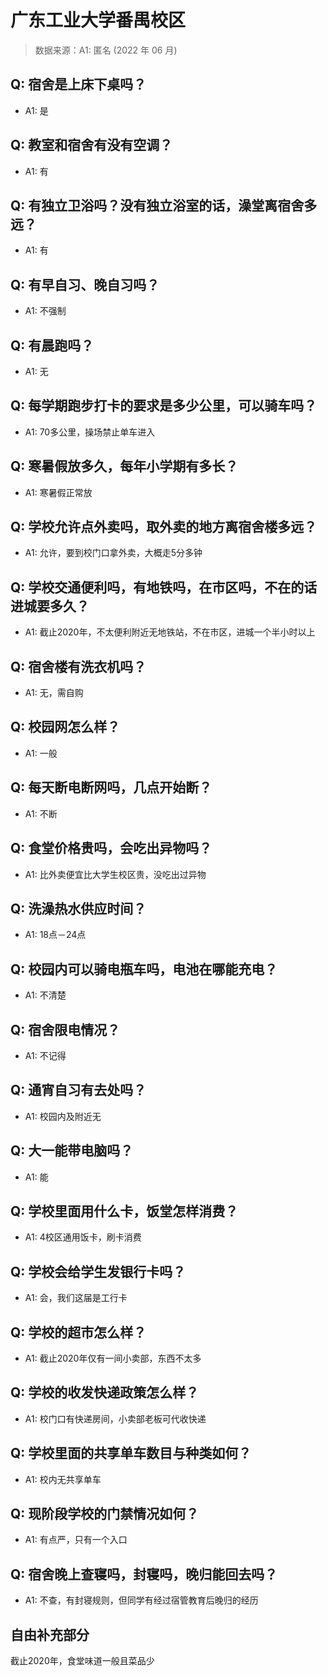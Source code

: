 # 广东工业大学番禺校区

> 数据来源：A1: 匿名 (2022 年 06 月)

## Q: 宿舍是上床下桌吗？

- A1: 是

## Q: 教室和宿舍有没有空调？

- A1: 有

## Q: 有独立卫浴吗？没有独立浴室的话，澡堂离宿舍多远？

- A1: 有

## Q: 有早自习、晚自习吗？

- A1: 不强制

## Q: 有晨跑吗？

- A1: 无

## Q: 每学期跑步打卡的要求是多少公里，可以骑车吗？

- A1: 70多公里，操场禁止单车进入

## Q: 寒暑假放多久，每年小学期有多长？

- A1: 寒暑假正常放

## Q: 学校允许点外卖吗，取外卖的地方离宿舍楼多远？

- A1: 允许，要到校门口拿外卖，大概走5分多钟

## Q: 学校交通便利吗，有地铁吗，在市区吗，不在的话进城要多久？

- A1: 截止2020年，不太便利附近无地铁站，不在市区，进城一个半小时以上

## Q: 宿舍楼有洗衣机吗？

- A1: 无，需自购

## Q: 校园网怎么样？

- A1: 一般

## Q: 每天断电断网吗，几点开始断？

- A1: 不断

## Q: 食堂价格贵吗，会吃出异物吗？

- A1: 比外卖便宜比大学生校区贵，没吃出过异物

## Q: 洗澡热水供应时间？

- A1: 18点－24点

## Q: 校园内可以骑电瓶车吗，电池在哪能充电？

- A1: 不清楚

## Q: 宿舍限电情况？

- A1: 不记得

## Q: 通宵自习有去处吗？

- A1: 校园内及附近无

## Q: 大一能带电脑吗？

- A1: 能

## Q: 学校里面用什么卡，饭堂怎样消费？

- A1: 4校区通用饭卡，刷卡消费

## Q: 学校会给学生发银行卡吗？

- A1: 会，我们这届是工行卡

## Q: 学校的超市怎么样？

- A1: 截止2020年仅有一间小卖部，东西不太多

## Q: 学校的收发快递政策怎么样？

- A1: 校门口有快递房间，小卖部老板可代收快递

## Q: 学校里面的共享单车数目与种类如何？

- A1: 校内无共享单车

## Q: 现阶段学校的门禁情况如何？

- A1: 有点严，只有一个入口

## Q: 宿舍晚上查寝吗，封寝吗，晚归能回去吗？

- A1: 不查，有封寝规则，但同学有经过宿管教育后晚归的经历

## 自由补充部分

截止2020年，食堂味道一般且菜品少